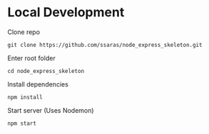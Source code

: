 # Local Development
    
Clone repo

    git clone https://github.com/ssaras/node_express_skeleton.git

Enter root folder

    cd node_express_skeleton

Install dependencies

    npm install
    
 Start server (Uses Nodemon)

    npm start
